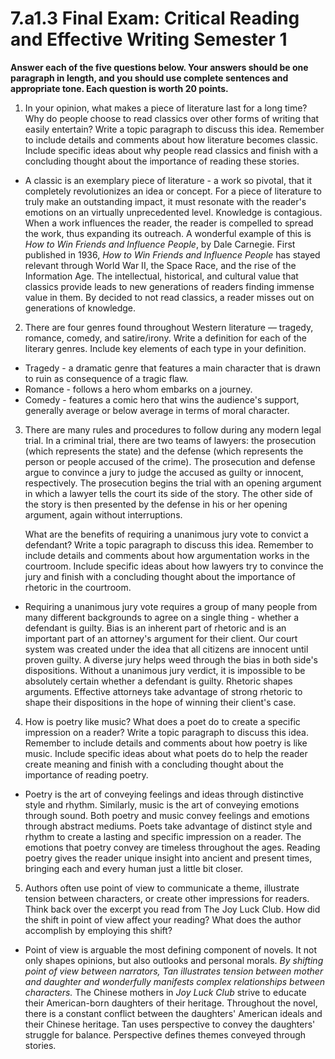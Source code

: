 # 7.a1.3 Final Exam: Critical Reading and Effective Writing Semester 1

**Answer each of the five questions below. Your answers should be one paragraph
in length, and you should use complete sentences and appropriate tone. Each
question is worth 20 points.**

1. In your opinion, what makes a piece of literature last for a long time? Why
   do people choose to read classics over other forms of writing that easily
   entertain? Write a topic paragraph to discuss this idea. Remember to include
   details and comments about how literature becomes classic. Include specific
   ideas about why people read classics and finish with a concluding thought
   about the importance of reading these stories.
  * A classic is an exemplary piece of literature - a work so pivotal, that it
    completely revolutionizes an idea or concept. For a piece of literature to
    truly make an outstanding impact, it must resonate with the reader's
    emotions on an virtually unprecedented level. Knowledge is contagious. When
    a work influences the reader, the reader is compelled to spread the
    work, thus expanding its outreach. A wonderful example of this is _How to
    Win Friends and Influence People_, by Dale Carnegie. First published in
    1936, _How to Win Friends and Influence People_ has stayed relevant through
    World War II, the Space Race, and the rise of the Information Age. The
    intellectual, historical, and cultural value that classics provide leads to
    new generations of readers finding immense value in them. By decided to not
    read classics, a reader misses out on generations of knowledge.
2. There are four genres found throughout Western literature — tragedy,
   romance, comedy, and satire/irony. Write a definition for each of the
   literary genres. Include key elements of each type in your definition.
  * Tragedy - a dramatic genre that features a main character that is drawn to
    ruin as consequence of a tragic flaw.
  * Romance - follows a hero whom embarks on a journey.
  * Comedy - features a comic hero that wins the audience's support, generally
    average or below average in terms of moral character.
3. There are many rules and procedures to follow during any modern legal trial.
   In a criminal trial, there are two teams of lawyers: the prosecution (which
   represents the state) and the defense (which represents the person or people
   accused of the crime). The prosecution and defense argue to convince a jury
   to judge the accused as guilty or innocent, respectively. The prosecution
   begins the trial with an opening argument in which a lawyer tells the court
   its side of the story. The other side of the story is then presented by the
   defense in his or her opening argument, again without interruptions.

   What are the benefits of requiring a unanimous jury vote to convict a
   defendant? Write a topic paragraph to discuss this idea. Remember to include
   details and comments about how argumentation works in the courtroom. Include
   specific ideas about how lawyers try to convince the jury and finish with a
   concluding thought about the importance of rhetoric in the courtroom.
  * Requiring a unanimous jury vote requires a group of many people from many
    different backgrounds to agree on a single thing - whether a defendant is
    guilty. Bias is an inherent part of rhetoric and is an important part of an
    attorney's argument for their client. Our court system was created under
    the idea that all citizens are innocent until proven guilty. A diverse jury
    helps weed through the bias in both side's dispositions. Without a
    unanimous jury verdict, it is impossible to be absolutely certain whether a
    defendant is guilty. Rhetoric shapes arguments. Effective attorneys take
    advantage of strong rhetoric to shape their dispositions in the hope of
    winning their client's case.
4. How is poetry like music? What does a poet do to create a specific
   impression on a reader? Write a topic paragraph to discuss this idea.
   Remember to include details and comments about how poetry is like music.
   Include specific ideas about what poets do to help the reader create meaning
   and finish with a concluding thought about the importance of reading poetry.
  * Poetry is the art of conveying feelings and ideas through distinctive style
    and rhythm. Similarly, music is the art of conveying emotions through
    sound. Both poetry and music convey feelings and emotions through abstract
    mediums. Poets take advantage of distinct style and rhythm to create a
    lasting and specific impression on a reader. The emotions that poetry
    convey are timeless throughout the ages. Reading poetry gives the reader
    unique insight into ancient and present times, bringing each and every
    human just a little bit closer.
5. Authors often use point of view to communicate a theme, illustrate tension
   between characters, or create other impressions for readers. Think back over
   the excerpt you read from The Joy Luck Club. How did the shift in point of
   view affect your reading? What does the author accomplish by employing this
   shift?
  * Point of view is arguable the most defining component of novels. It not
    only shapes opinions, but also outlooks and personal morals. _By shifting
    point of view between narrators, Tan illustrates tension between mother and
    daughter and wonderfully manifests complex relationships between
    characters._ The Chinese mothers in _Joy Luck Club_ strive to educate their
    American-born daughters of their heritage. Throughout the novel, there is a
    constant conflict between the daughters' American ideals and their Chinese
    heritage. Tan uses perspective to convey the daughters' struggle for
    balance. Perspective defines themes conveyed through stories.
